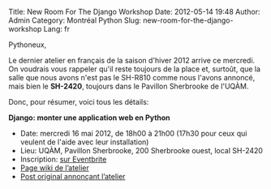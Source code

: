 Title: New Room For The Django Workshop
Date: 2012-05-14 19:48
Author: Admin
Category: Montréal Python
Slug: new-room-for-the-django-workshop
Lang: fr

Pythoneux,

Le dernier atelier en français de la saison d'hiver 2012 arrive ce
mercredi. On voudrais vous rappeler qu'il reste toujours de la place et,
surtoût, que la salle que nous avons n'est pas le SH-R810 comme nous
l'avons annoncé, mais bien le **SH-2420**, toujours dans le Pavillon
Sherbrooke de l'UQÀM.

Donc, pour résumer, voici tous les détails:

**Django: monter une application web en Python**

-   Date: mercredi 16 mai 2012, de 18h00 à 21h00 (17h30 pour ceux qui
    veulent de l'aide avec leur installation)
-   Lieu: UQÀM, Pavillon Sherbrooke, 200 Sherbrooke ouest, local SH-2420
-   Inscription: [sur Eventbrite][]
-   [Page wiki de l’atelier][]
-   [Post original annonçant l’atelier][]

  [sur Eventbrite]: http://montrealpython-atelier-20120516.eventbrite.ca/
  [Page wiki de l’atelier]: http://montrealpython.org/r/projects/workshops/wiki/2012-05-16
  [Post original annonçant l’atelier]: http://montrealpython.org/2012/05/check-it-out-django-workshop-next-week-french/
